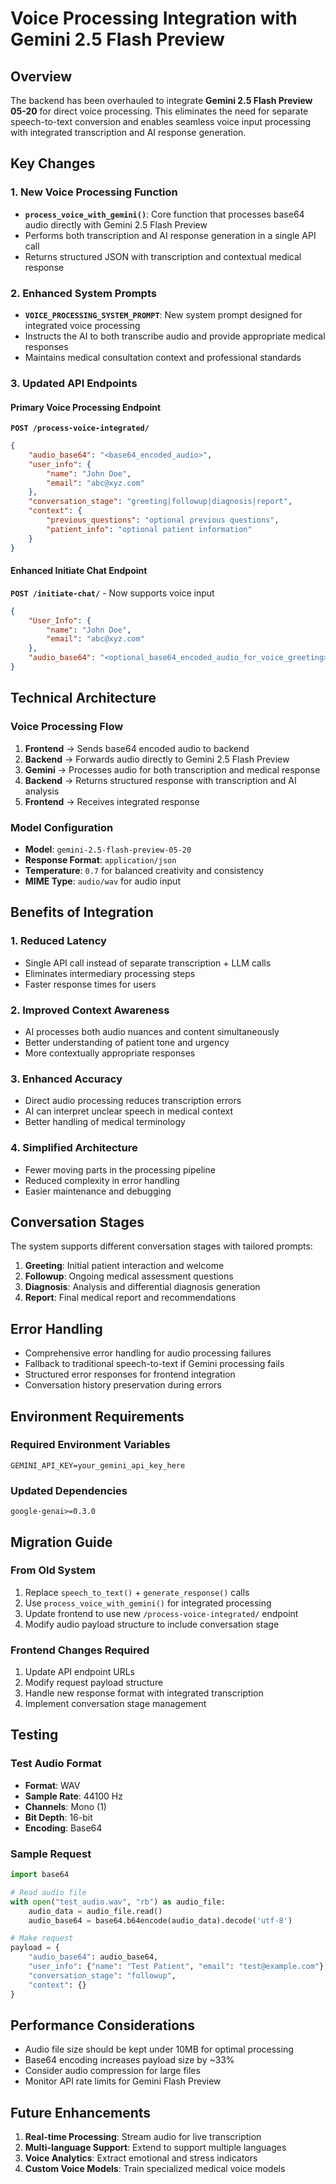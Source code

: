 # Voice Processing Integration with Gemini 2.5 Flash Preview

## Overview

The backend has been overhauled to integrate **Gemini 2.5 Flash Preview 05-20** for direct voice processing. This eliminates the need for separate speech-to-text conversion and enables seamless voice input processing with integrated transcription and AI response generation.

## Key Changes

### 1. New Voice Processing Function
- **`process_voice_with_gemini()`**: Core function that processes base64 audio directly with Gemini 2.5 Flash Preview
- Performs both transcription and AI response generation in a single API call
- Returns structured JSON with transcription and contextual medical response

### 2. Enhanced System Prompts
- **`VOICE_PROCESSING_SYSTEM_PROMPT`**: New system prompt designed for integrated voice processing
- Instructs the AI to both transcribe audio and provide appropriate medical responses
- Maintains medical consultation context and professional standards

### 3. Updated API Endpoints

#### Primary Voice Processing Endpoint
**`POST /process-voice-integrated/`**
```json
{
    "audio_base64": "<base64_encoded_audio>",
    "user_info": {
        "name": "John Doe",
        "email": "abc@xyz.com"
    },
    "conversation_stage": "greeting|followup|diagnosis|report",
    "context": {
        "previous_questions": "optional previous questions",
        "patient_info": "optional patient information"
    }
}
```

#### Enhanced Initiate Chat Endpoint
**`POST /initiate-chat/`** - Now supports voice input
```json
{
    "User_Info": {
        "name": "John Doe",
        "email": "abc@xyz.com"
    },
    "audio_base64": "<optional_base64_encoded_audio_for_voice_greeting>"
}
```

## Technical Architecture

### Voice Processing Flow
1. **Frontend** → Sends base64 encoded audio to backend
2. **Backend** → Forwards audio directly to Gemini 2.5 Flash Preview
3. **Gemini** → Processes audio for both transcription and medical response
4. **Backend** → Returns structured response with transcription and AI analysis
5. **Frontend** → Receives integrated response

### Model Configuration
- **Model**: `gemini-2.5-flash-preview-05-20`
- **Response Format**: `application/json`
- **Temperature**: `0.7` for balanced creativity and consistency
- **MIME Type**: `audio/wav` for audio input

## Benefits of Integration

### 1. Reduced Latency
- Single API call instead of separate transcription + LLM calls
- Eliminates intermediary processing steps
- Faster response times for users

### 2. Improved Context Awareness
- AI processes both audio nuances and content simultaneously
- Better understanding of patient tone and urgency
- More contextually appropriate responses

### 3. Enhanced Accuracy
- Direct audio processing reduces transcription errors
- AI can interpret unclear speech in medical context
- Better handling of medical terminology

### 4. Simplified Architecture
- Fewer moving parts in the processing pipeline
- Reduced complexity in error handling
- Easier maintenance and debugging

## Conversation Stages

The system supports different conversation stages with tailored prompts:

1. **Greeting**: Initial patient interaction and welcome
2. **Followup**: Ongoing medical assessment questions
3. **Diagnosis**: Analysis and differential diagnosis generation
4. **Report**: Final medical report and recommendations

## Error Handling

- Comprehensive error handling for audio processing failures
- Fallback to traditional speech-to-text if Gemini processing fails
- Structured error responses for frontend integration
- Conversation history preservation during errors

## Environment Requirements

### Required Environment Variables
```
GEMINI_API_KEY=your_gemini_api_key_here
```

### Updated Dependencies
```
google-genai>=0.3.0
```

## Migration Guide

### From Old System
1. Replace `speech_to_text()` + `generate_response()` calls
2. Use `process_voice_with_gemini()` for integrated processing
3. Update frontend to use new `/process-voice-integrated/` endpoint
4. Modify audio payload structure to include conversation stage

### Frontend Changes Required
1. Update API endpoint URLs
2. Modify request payload structure
3. Handle new response format with integrated transcription
4. Implement conversation stage management

## Testing

### Test Audio Format
- **Format**: WAV
- **Sample Rate**: 44100 Hz
- **Channels**: Mono (1)
- **Bit Depth**: 16-bit
- **Encoding**: Base64

### Sample Request
```python
import base64

# Read audio file
with open("test_audio.wav", "rb") as audio_file:
    audio_data = audio_file.read()
    audio_base64 = base64.b64encode(audio_data).decode('utf-8')

# Make request
payload = {
    "audio_base64": audio_base64,
    "user_info": {"name": "Test Patient", "email": "test@example.com"},
    "conversation_stage": "followup",
    "context": {}
}
```

## Performance Considerations

- Audio file size should be kept under 10MB for optimal processing
- Base64 encoding increases payload size by ~33%
- Consider audio compression for large files
- Monitor API rate limits for Gemini Flash Preview

## Future Enhancements

1. **Real-time Processing**: Stream audio for live transcription
2. **Multi-language Support**: Extend to support multiple languages
3. **Voice Analytics**: Extract emotional and stress indicators
4. **Custom Voice Models**: Train specialized medical voice models
